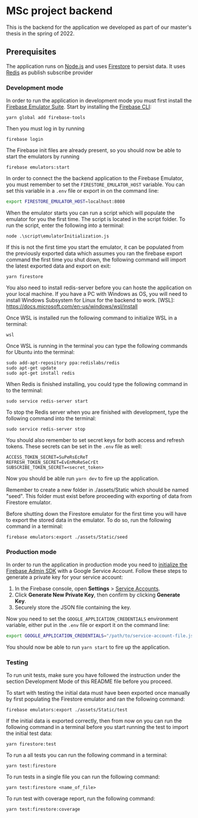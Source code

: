 # MSc project backend

This is the backend for the application we developed as part of our master's
thesis in the spring of 2022.

## Prerequisites

The application runs on [Node.js][] and uses [Firestore][] to persist data. It uses [Redis][] as publish subscribe provider

[Node.js]: https://nodejs.org/
[Firestore]: https://cloud.google.com/firestore
[Redis]: https://redis.io

### Development mode

In order to run the application in development mode you must first install the
[Firebase Emulator Suite][]. Start by installing the [Firebase CLI][]:

[Firebase Emulator Suite]: https://firebase.google.com/docs/emulator-suite/install_and_configure
[Firebase CLI]: https://firebase.google.com/docs/cli

    yarn global add firebase-tools

Then you must log in by running

    firebase login

The Firebase init files are already present, so you should now be able to start
the emulators by running

    firebase emulators:start

In order to connect the the backend application to the Firebase Emulator, you
must remember to set the `FIRESTORE_EMULATOR_HOST` variable. You can set this
variable in a `.env` file or export in on the command line:

```bash
export FIRESTORE_EMULATOR_HOST=localhost:8080
```

When the emulator starts you can run a script which will populate the emulator for you the
first time. The script is located in the script folder. To run the script, enter the following 
into a terminal:

```
node .\script\emulatorInitialization.js
```

If this is not the first time you start the emulator, it can be populated from the previously exported data
which assumes you ran the firebase export command the first time you shut down, 
the following command will import the latest exported data and export on exit:

```
yarn firestore
```

You also need to install redis-server before you can hoste the application on your local machine.
If you have a PC with Windows as OS, you will need to install Windows Subsystem for Linux for the backend to work.
[WSL]: https://docs.microsoft.com/en-us/windows/wsl/install 

Once WSL is installed run the following command to initialize WSL in a terminal:
```
wsl
```

Once WSL is running in the terminal you can type the following commands for Ubuntu into the terminal:
```
sudo add-apt-repository ppa:redislabs/redis
sudo apt-get update
sudo apt-get install redis
```

When Redis is finished installing, you could type the following command in to the terminal:
```
sudo service redis-server start
```

To stop the Redis server when you are finished with development, type the following command into the terminal:
```
sudo service redis-server stop
```

You should also remember to set secret keys for both access and refresh tokens.
These secrets can be set in the `.env` file as well:

```env
ACCESS_TOKEN_SECRET=SuPeRsEcReT
REFRESH_TOKEN_SECRET=EvEnMoReSeCrEt
SUBSCRIBE_TOKEN_SECRET=<secret_token>
```

Now you should be able run `yarn dev` to fire up the application.

Remember to create a new folder in ./assets/Static which should be named "seed". 
This folder must exist before proceeding with exporting of data from Firestore emulator. 

Before shutting down the Firestore emulator for the first time you will have to export the stored data
in the emulator. To do so, run the following command in a terminal:

```
firebase emulators:export ./assets/Static/seed
```

### Production mode

In order to run the application in production mode you need to
[initialize the Firebase Admin SDK][] with a Google Service Account.
Follow these steps to generate a private key for your service account:

1. In the Firebase console, open **Settings** > [Service Accounts][].
2. Click **Generate New Private Key**, then confirm by clicking **Generate Key**.
3. Securely store the JSON file containing the key.

Now you need to set the `GOOGLE_APPLICATION_CREDENTIALS` environment variable,
either put in the `.env` file or export it on the command line:

```bash
export GOOGLE_APPLICATION_CREDENTIALS="/path/to/service-account-file.json"
```

You should now be able to run `yarn start` to fire up the application.

[initialize the Firebase Admin SDK]: https://firebase.google.com/docs/admin/setup#initialize-sdk
[Service Accounts]: https://console.firebase.google.com/project/_/settings/serviceaccounts/adminsdk

### Testing

To run unit tests, make sure you have followed the instruction under the section Development Mode of this README file 
before you proceed.

To start with testing the initial data must have been exported once manually by first populating the Firestore emulator and ran 
the following command:

```
firebase emulators:export ./assets/Static/test
```

If the initial data is exported correctly, then from now on you can run the following command in a terminal before you
start running the test to import the initial test data:

```
yarn firestore:test
```

To run a all tests you can run the following command in a terminal:

```
yarn test:firestore
```

To run tests in a single file you can run the following command:

```
yarn test:firestore <name_of_file>
```

To run test with coverage report, run the following command:

```
yarn test:firestore:coverage
```
